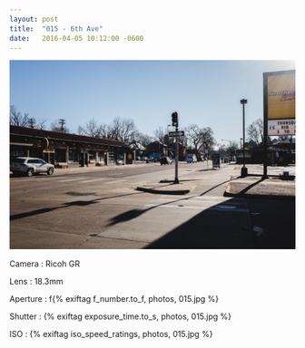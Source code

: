 ```yaml
---
layout: post
title:  "015 - 6th Ave"
date:   2016-04-05 10:12:00 -0600
---
```


![015 - 6th Ave](/photos/015.jpg)

Camera
: Ricoh GR

Lens
: 18.3mm

Aperture
: f{% exiftag f_number.to_f, photos, 015.jpg %}

Shutter
: {% exiftag exposure_time.to_s, photos, 015.jpg %}

ISO
: {% exiftag iso_speed_ratings, photos, 015.jpg %}
